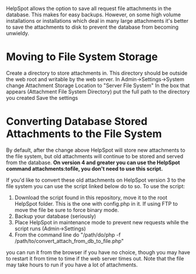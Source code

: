 HelpSpot allows the option to save all request file attachments in the database. This makes for easy backups. However, on some high volume installations or installations which deal in many large attachments it's better to save the attachments to disk to prevent the database from becoming unwieldy.

# Moving to File System Storage

Create a directory to store attachments in. This directory should be outside the web root and writable by the web server.
In Admin->Settings->System change Attachment Storage Location to "Server File System"
In the box that appears (Attachment File System Directory) put the full path to the directory you created
Save the settings

# Converting Database Stored Attachments to the File System

By default, after the change above HelpSpot will store new attachments to the file system, but old attachments will continue to be stored and served from the database. **On version 4 and greater you can use the HelpSpot command attachments:tofile, you don't need to use this script.**
 
 If you'd like to convert these old attachments on HelpSpot version 3 to the file system you can use the script linked below do to so. To use the script:

1. Download the script found in this repository, move it to the root HelpSpot folder. This is the one with config.php in it. If using FTP to move the file be sure to force binary mode.
2. Backup your database (seriously)
3. Place HelpSpot in maintenance mode to prevent new requests while the script runs (Admin->Settings)
4. From the command line do "/path/do/php -f /path/to/convert_attach_from_db_to_file.php"

you can run it from the browser if you have no choice, though you may have to restart it from time to time if the web server times out. Note that the file may take hours to run if you have a lot of attachments.
